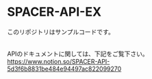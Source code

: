 # SPACER-API-EX

このリポジトリはサンプルコードです。<br><br>

APIのドキュメントに関しては、下記をご覧下さい。<br>
https://www.notion.so/SPACER-API-5d3f6b8831be484e94497ac822099270
